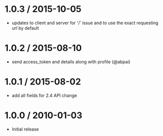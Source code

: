 
1.0.3 / 2015-10-05
==================

  * updates to client and server for '/' issue and to use the exact requesting url by default

1.0.2 / 2015-08-10
==================

  * send access_token and details along with profile (@abpai)

1.0.1 / 2015-08-02
==================

  * add all fields for 2.4 API change

1.0.0 / 2010-01-03
==================

  * Initial release
